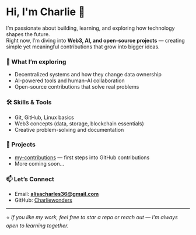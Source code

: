 # Hi, I'm Charlie 👋  

I’m passionate about building, learning, and exploring how technology shapes the future.  
Right now, I’m diving into **Web3, AI, and open-source projects** — creating simple yet meaningful contributions that grow into bigger ideas.  

### 🌱 What I’m exploring
- Decentralized systems and how they change data ownership  
- AI-powered tools and human–AI collaboration  
- Open-source contributions that solve real problems  

### 🛠️ Skills & Tools
- Git, GitHub, Linux basics  
- Web3 concepts (data, storage, blockchain essentials)  
- Creative problem-solving and documentation  

### 📂 Projects
- [my-contributions](https://github.com/Charliewonders/my-contributions) — first steps into GitHub contributions  
- More coming soon...  

### 📫 Let’s Connect
- Email: **alisacharles36@gmail.com**  
- GitHub: [Charliewonders](https://github.com/Charliewonders)  

---

⭐️ *If you like my work, feel free to star a repo or reach out — I’m always open to learning together.*
